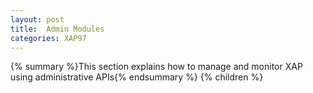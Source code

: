 ```yaml
---
layout: post
title:  Admin Modules
categories: XAP97
---
```


{% summary %}This section explains how to manage and monitor XAP using administrative APIs{% endsummary %}
{% children %}
